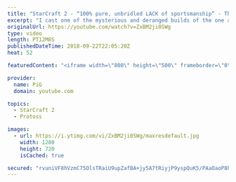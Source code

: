 ```yaml
---
title: "StarCraft 2 - “100% pure, unbridled LACK of sportsmanship” - The Florencio Files #24"
excerpt: "I cast one of the mysterious and deranged builds of the one and only Florencio, the dude that invented the proxy nexus recall rush -- Watch live at https://www.twitch.tv/x5_pig"
originalUrl: https://youtube.com/watch?v=ZxBM2ji0SWg
type: video
length: PT12M8S
publishedDateTime: 2018-09-22T22:05:20Z
heat: 52

featuredContent: "<iframe width=\"800\" height=\"500\" frameborder=\"0\" src=\"https://www.youtube.com/embed/ZxBM2ji0SWg\" allow=\"accelerometer; autoplay; encrypted-media; gyroscope; picture-in-picture\" allowfullscreen></iframe>"

provider:
  name: PiG
  domain: youtube.com

topics:
  - StarCraft 2
  - Protoss

images:
  - url: https://i.ytimg.com/vi/ZxBM2ji0SWg/maxresdefault.jpg
    width: 1280
    height: 720
    isCached: true

secured: "rvuniVF8hVzmC75OlsTRaiU9upZafBA+jy5A7tRiyjP9yspQuK5/PAaOaoP8htBMe9rWDYRBB3+GZqwr23EVrrEP00AAAdkIc9VKrVMfHcX4x8WamCOGaErnGTXbZpjhOpN07pY/Dxm197/llUjLrSwLZg6PmtK4rYtBuMHzEZ4MB+SC7IEOPtIjlT1QaERFXQnIrPPwL+htf3cspBnKqEvV+nyRh5R78hEPaNRn8C3ojCPrz+7H646XnP2WlE6/nHHFMCfamX3zCC/hcSDznTnt8MHOzHn0gQVWym5jbeILdXrVQZofdtDvDSfMHehbWwRwcpv7sPQ9pnC5O2S86n0ZuHeKAVQ2noZk8wjYxKojHNk8e301frUBgArT4KYs1lCst5Dg+dU0rlGCQ87gSa10QJH2GGp7o/5lpFbyyjI=;1WIupvB7xKH6r5sE7wZyOQ=="
---
```



